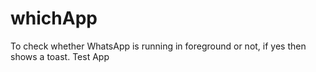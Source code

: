 # whichApp
To check whether WhatsApp is running in foreground or not, if yes then shows a toast.
Test App
